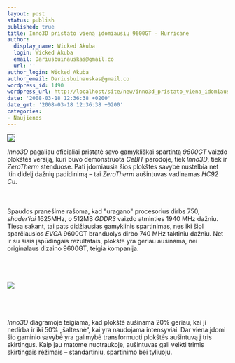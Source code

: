 ```yaml
---
layout: post
status: publish
published: true
title: Inno3D pristato vieną įdomiausių 9600GT - Hurricane
author:
  display_name: Wicked Akuba
  login: Wicked Akuba
  email: Dariusbuinauskas@gmail.co
  url: ''
author_login: Wicked Akuba
author_email: Dariusbuinauskas@gmail.co
wordpress_id: 1490
wordpress_url: http://localhost/site/new/inno3d_pristato_viena_idomiausiu_9600gt___hurricane/
date: '2008-03-18 12:36:38 +0200'
date_gmt: '2008-03-18 12:36:38 +0200'
categories:
- Naujienos
---
```

<div class="imgright"><img src="http://www.technews.lt/upl/Failai/9600gt_hurricane.jpg" border="1"></div>
<p><i>Inno3D</i> pagaliau oficialiai pristatė savo gamykliškai spartintą <i>9600GT</i> vaizdo plokštės versiją, kuri buvo demonstruota <i>CeBIT</i> parodoje, tiek <i>Inno3D</i>, tiek ir <i>ZeroTherm</i> stenduose. Pati įdomiausia šios plokštės savybė nustelbia net itin didelį dažnių padidinimą – tai <i>ZeroTherm</i> aušintuvas vadinamas <i>HC92 Cu</i>.<br />
<br><br />
<br>Spaudos pranešime rašoma, kad &quot;uragano&quot; procesorius dirbs 750, <i>shader‘iai</i> 1625MHz, o 512MB <i>GDDR3</i> vaizdo atminties 1940 MHz dažniu. Tiesa sakant, tai pats didžiausias gamyklinis spartinimas, nes iki šiol sparčiausios <i>EVGA</i> 9600GT branduolys dirbo 740 MHz taktiniu dažniu. Net ir su šiais įspūdingais rezultatais, plokštė yra geriau aušinama, nei originalaus dizaino 9600GT, teigia kompanija.<br />
<br><br />
<br><br><img src="http://www.technews.lt/upl/Failai/inno3d_9600gt_cooler.jpg"><br><br />
<br><br />
<br><i>Inno3D</i> diagramoje teigiama, kad plokštė aušinama 20% geriau, kai ji nedirba ir iki 50% „šaltesnė“, kai yra naudojama intensyviai. Dar viena įdomi šio gaminio savybė yra galimybė transformuoti plokštės aušintuvą į tris skirtingus. Kaip jau matome nuotraukoje, aušintuvas gali veikti trimis skirtingais rėžimais – standartiniu, spartinimo bei tyliuoju.  </p>
